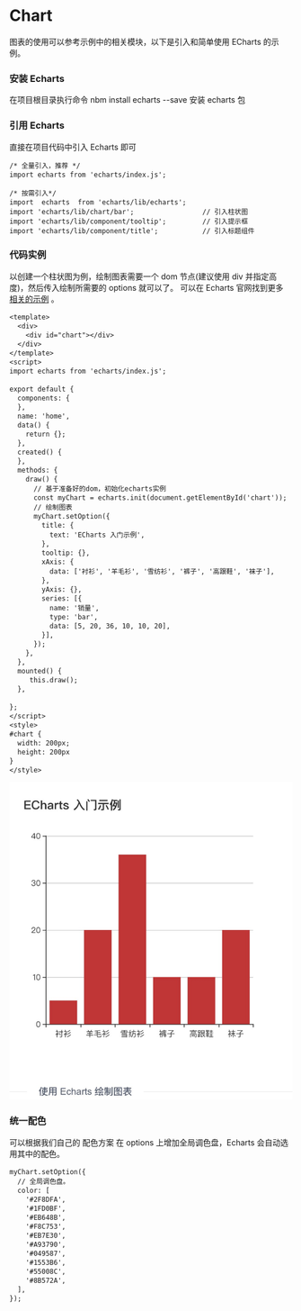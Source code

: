 # Chart 
图表的使用可以参考示例中的相关模块，以下是引入和简单使用 ECharts 的示例。

### 安装 Echarts
在项目根目录执行命令 nbm install echarts --save 安装 echarts 包

### 引用 Echarts
直接在项目代码中引入 Echarts 即可

```
/* 全量引入，推荐 */
import echarts from 'echarts/index.js';

/* 按需引入*/
import  echarts  from 'echarts/lib/echarts';
import 'echarts/lib/chart/bar';                 // 引入柱状图
import 'echarts/lib/component/tooltip';         // 引入提示框
import 'echarts/lib/component/title';           // 引入标题组件
```

### 代码实例
以创建一个柱状图为例，绘制图表需要一个 dom 节点(建议使用 div 并指定高度)，然后传入绘制所需要的 options 就可以了。 可以在 Echarts 官网找到更多 [相关的示例](http://echarts.baidu.com/examples/) 。

```
<template>
  <div>
    <div id="chart"></div>
  </div>
</template>
<script>
import echarts from 'echarts/index.js';

export default {
  components: {
  },
  name: 'home',
  data() {
    return {};
  },
  created() {
  },
  methods: {
    draw() {
      // 基于准备好的dom，初始化echarts实例
      const myChart = echarts.init(document.getElementById('chart'));
      // 绘制图表
      myChart.setOption({
        title: {
          text: 'ECharts 入门示例',
        },
        tooltip: {},
        xAxis: {
          data: ['衬衫', '羊毛衫', '雪纺衫', '裤子', '高跟鞋', '袜子'],
        },
        yAxis: {},
        series: [{
          name: '销量',
          type: 'bar',
          data: [5, 20, 36, 10, 10, 20],
        }],
      });
    },
  },
  mounted() {
     this.draw();
  },

};
</script>
<style>
#chart {
  width: 200px;
  height: 200px
}
</style>
```
![](image/1595947365898.jpg)

### 统一配色
可以根据我们自己的 配色方案 在 options 上增加全局调色盘，Echarts 会自动选用其中的配色。

```
myChart.setOption({
  // 全局调色盘。
  color: [
    '#2F8DFA',
    '#1FD0BF',
    '#EB648B',
    '#F8C753',
    '#EB7E30',
    '#A93790',
    '#049587',
    '#1553B6',
    '#55008C',
    '#8B572A',
  ],
});
```